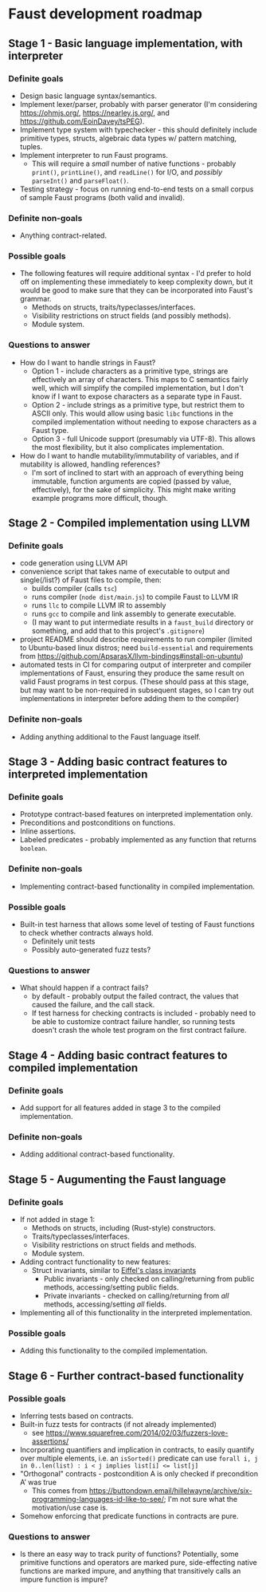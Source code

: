 # Faust development roadmap

## Stage 1 - Basic language implementation, with interpreter

### Definite goals

- Design basic language syntax/semantics.
- Implement lexer/parser, probably with parser generator (I'm considering https://ohmjs.org/, https://nearley.js.org/, and https://github.com/EoinDavey/tsPEG).
- Implement type system with typechecker - this should definitely include primitive types, structs, algebraic data types w/ pattern matching, tuples.
- Implement interpreter to run Faust programs.
  - This will require a _small_ number of native functions - probably `print()`, `printLine()`, and `readLine()` for I/O, and _possibly_ `parseInt()` and `parseFloat()`.
- Testing strategy - focus on running end-to-end tests on a small corpus of sample Faust programs (both valid and invalid).

### Definite non-goals

- Anything contract-related.

### Possible goals

- The following features will require additional syntax - I'd prefer to hold off on implementing these immediately to keep complexity down, but it would be good to make sure that they can be incorporated into Faust's grammar.
  - Methods on structs, traits/typeclasses/interfaces.
  - Visibility restrictions on struct fields (and possibly methods).
  - Module system.

### Questions to answer

- How do I want to handle strings in Faust?
  - Option 1 - include characters as a primitive type, strings are effectively an array of characters. This maps to C semantics fairly well, which will simplify the compiled implementation, but I don't know if I want to expose characters as a separate type in Faust.
  - Option 2 - include strings as a primitive type, but restrict them to ASCII only. This would allow using basic `libc` functions in the compiled implementation without needing to expose characters as a Faust type.
  - Option 3 - full Unicode support (presumably via UTF-8). This allows the most flexibility, but it also complicates implementation.
- How do I want to handle mutability/immutability of variables, and if mutability is allowed, handling references?
  - I'm sort of inclined to start with an approach of everything being immutable, function arguments are copied (passed by value, effectively), for the sake of simplicity. This might make writing example programs more difficult, though.

## Stage 2 - Compiled implementation using LLVM

### Definite goals

- code generation using LLVM API
- convenience script that takes name of executable to output and single(/list?) of Faust files to compile, then:
  - builds compiler (calls `tsc`)
  - runs compiler (`node dist/main.js`) to compile Faust to LLVM IR
  - runs `llc` to compile LLVM IR to assembly
  - runs `gcc` to compile and link assembly to generate executable.
  - (I may want to put intermediate results in a `faust_build` directory or something, and add that to this project's `.gitignore`)
- project README should describe requirements to run compiler (limited to Ubuntu-based linux distros; need `build-essential` and requirements from https://github.com/ApsarasX/llvm-bindings#install-on-ubuntu)
- automated tests in CI for comparing output of interpreter and compiler implementations of Faust, ensuring they produce the same result on valid Faust programs in test corpus. (These should pass at this stage, but may want to be non-required in subsequent stages, so I can try out implementations in interpreter before adding them to the compiler)

### Definite non-goals

- Adding anything additional to the Faust language itself.

## Stage 3 - Adding basic contract features to interpreted implementation

### Definite goals

- Prototype contract-based features on interpreted implementation only.
- Preconditions and postconditions on functions.
- Inline assertions.
- Labeled predicates - probably implemented as any function that returns `boolean`.

### Definite non-goals

- Implementing contract-based functionality in compiled implementation.

### Possible goals

- Built-in test harness that allows some level of testing of Faust functions to check whether contracts always hold.
  - Definitely unit tests
  - Possibly auto-generated fuzz tests?

### Questions to answer

- What should happen if a contract fails?
  - by default - probably output the failed contract, the values that caused the failure, and the call stack.
  - If test harness for checking contracts is included - probably need to be able to customize contract failure handler, so running tests doesn't crash the whole test program on the first contract failure.

## Stage 4 - Adding basic contract features to compiled implementation

### Definite goals

- Add support for all features added in stage 3 to the compiled implementation.

### Definite non-goals

- Adding additional contract-based functionality.

## Stage 5 - Augumenting the Faust language

### Definite goals

- If not added in stage 1:
  - Methods on structs, including (Rust-style) constructors.
  - Traits/typeclasses/interfaces.
  - Visibility restrictions on struct fields and methods.
  - Module system.
- Adding contract functionality to new features:
  - Struct invariants, similar to [Eiffel's class invariants](https://www.eiffel.org/doc/eiffel/I2E-_Design_by_Contract_and_Assertions)
    - Public invariants - only checked on calling/returning from public methods, accessing/setting public fields.
    - Private invariants - checked on calling/returning from _all_ methods, accessing/setting _all_ fields.
- Implementing all of this functionality in the interpreted implementation.

### Possible goals

- Adding this functionality to the compiled implementation.

## Stage 6 - Further contract-based functionality

### Possible goals

- Inferring tests based on contracts.
- Built-in fuzz tests for contracts (if not already implemented)
  - see https://www.squarefree.com/2014/02/03/fuzzers-love-assertions/
- Incorporating quantifiers and implication in contracts, to easily quantify over multiple elements, i.e. an `isSorted()` predicate can use `forall i, j in 0..len(list) : i < j implies list[i] <= list[j]`
- "Orthogonal" contracts - postcondition A is only checked if precondition A’ was true
  - This comes from https://buttondown.email/hillelwayne/archive/six-programming-languages-id-like-to-see/; I'm not sure what the motivation/use case is.
- Somehow enforcing that predicate functions in contracts are pure.

### Questions to answer

- Is there an easy way to track purity of functions? Potentially, some primitive functions and operators are marked pure, side-effecting native functions are marked impure, and anything that transitively calls an impure function is impure?
